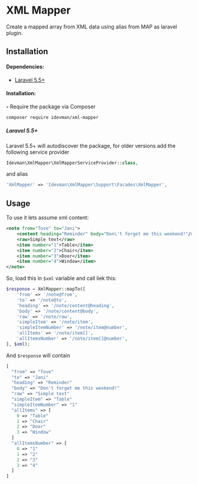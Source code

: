 # XML Mapper

Create a mapped array from XML data using alias from MAP as laravel plugin.

## Installation

#### Dependencies:

* [Laravel 5.5+](https://github.com/laravel/laravel)

#### Installation:

**-** Require the package via Composer
```bash
composer require idevman/xml-mapper
```

##### Laravel 5.5+

Laravel 5.5+ will autodiscover the package, for older versions add the
following service provider
```php
Idevman\XmlMapper\XmlMapperServiceProvider::class,
```

and alias
```php
'XmlMapper' => 'Idevman\XmlMapper\Support\Facades\XmlMapper',
```

## Usage

To use it lets assume xml content: 

```xml
<note from="Tove" to="Jani">
    <content heading="Reminder" body="Don\'t forget me this weekend!"/>
    <raw>Simple text</raw>
    <item number="1">Table</item>
    <item number="2">Chair</item>
    <item number="3">Door</item>
    <item number="4">Window</item>
</note>
```

So, load this in `$xml` variable and call liek this:

```php
$response = XmlMapper::mapTo([
    'from' => '/note@from',
    'to' => '/note@to',
    'heading' => '/note/content@heading',
    'body' => '/note/content@body',
    'raw' => '/note/raw',
    'simpleItem' => '/note/item',
    'simpleItemNumber' => '/note/item@number',
    'allItems' => '/note/item[]',
    'allItemsNumber' => '/note/item[]@number',
], $xml);
```

And `$response` will contain

```php
[
  "from" => "Tove"
  "to" => "Jani"
  "heading" => "Reminder"
  "body" => "Don't forget me this weekend!"
  "raw" => "Simple text"
  "simpleItem" => "Table"
  "simpleItemNumber" => "1"
  "allItems" => [
    0 => "Table"
    1 => "Chair"
    2 => "Door"
    3 => "Window"
  ]
  "allItemsNumber" => [
    0 => "1"
    1 => "2"
    2 => "3"
    3 => "4"
  ]
]
```